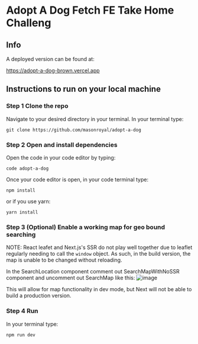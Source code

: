 # Adopt A Dog Fetch FE Take Home Challeng
## Info
A deployed version can be found at:

https://adopt-a-dog-brown.vercel.app

## Instructions to run on your local machine
### Step 1 Clone the repo
Navigate to your desired directory in your terminal.
In your terminal type:

`git clone https://github.com/masonroyal/adopt-a-dog`

### Step 2 Open and install dependencies
Open the code in your code editor by typing:

`code adopt-a-dog`

Once your code editor is open, in your code terminal type:

`npm install`

or if you use yarn:

`yarn install`


### Step 3 (Optional) Enable a working map for geo bound searching 
NOTE: React leafet and Next.js's SSR do not play well together due to leaflet regularly needing to call the `window` object. As such, in the build version, the map is unable to be changed without reloading.

In the SearchLocation component comment out SearchMapWithNoSSR component and uncomment out SearchMap like this: 
![image](https://github.com/masonroyal/adopt-a-dog/assets/90655588/5903bd08-58d1-48c1-a8f6-7a30f1675c86)

This will allow for map functionality in dev mode, but Next will not be able to build a production version.

### Step 4 Run
In your terminal type:

`npm run dev`
